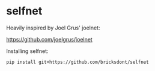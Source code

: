# selfnet

Heavily inspired by Joel Grus' joelnet:

https://github.com/joelgrus/joelnet

Installing selfnet:

    pip install git+https://github.com/bricksdont/selfnet
